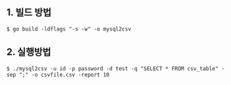 ## 1. 빌드 방법
```
$ go build -ldflags "-s -w" -o mysql2csv
```

## 2. 실행방법
```
$ ./mysql2csv -u id -p password -d test -q "SELECT * FROM csv_table" -sep ";" -o csvfile.csv -report 10
```
